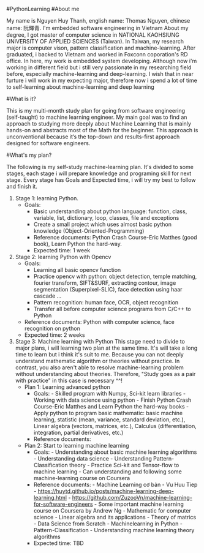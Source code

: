 #PythonLearning
#About me

My name is Nguyen Huy Thanh, english name: Thomas Nguyen, chinese name: 阮輝青. I'm embedded software engineering in Vietnam
About my degree, I got master of computer science in NATIONAL KAOHSIUNG UNIVERSITY OF APPLIED SCIENCES (Taiwan). In Taiwan, my research major is computer vison, pattern classification and machine-learning. After graduated, i backed to Vietnam and worked in Foxconn coporation's RD office. In here, my work is embedded system developing. 
Although now i'm working in different field but i still very passionate in my researching field before, especially machine-learning and deep-learning. I wish that in near furture i will work in my expecting major, therefore now i spend a lot of time to self-learning about machine-learning and deep learning

#What is it?

This is my multi-month study plan for going from software engineering (self-taught) to machine learning engineer.
My main goal was to find an approach to studying more deeply about Machine Learning that is mainly hands-on and abstracts most of the Math for the beginner. This approach is unconventional because it’s the top-down and results-first approach designed for software engineers.

#What's my plan?

The following is my self-study machine-learning plan. It's divided to some stages, each stage i will prepare knowledge and programing skill for next stage. Every stage has Goals and Expected time, i will try my best to follow and finish it.

1. Stage 1: learning Python. 
   - Goals: 
     - Basic understanding about python language: function, class, variable, list, dictionary, loop, classes, file and exceptions
     - Create a small project which uses almost basic python knowledge (Object-Oriented-Programming)
     - Reference documents: Python Crash Course-Eric Matthes (good book), Learn Python the hard-way.
     - Expected time: 1 week
2. Stage 2: learning Python with Opencv
   - Goals: 
      - Learning all basic opencv function
      - Practice opencv with python: object detection, temple matching, fourier transform, SIFT&SURF, extracting contour, image segmentation (Superpixel-SLIC), face detection using haar cascade ...
      - Pattern recognition: human face, OCR, object recognition
      - Transfer all before computer science programs from C/C++ to Python
   - Reference documents: Python with computer science, face recognition on python
   - Expected time: 2 weeks
3. Stage 3: Machine learning with Python
   This stage need to divide to major plans, i will learning two plan at the same time. It's will take a long time to learn but i think it's suit to me. Because you can not deeply understand mathematic algorithm or theories without practice. In contrast, you also aren't able to resolve machine-learning problem without understanding about theories. Therefore, "Study goes as a pair with practice" in this case is necessary ^^!
   * Plan 1: Learning advanced python
      - Goals: 
            - Skilled program with Numpy, Sci-kit learn libraries
            - Working with data science using python
            - Finish Python Crash Course-Eric Matthes and Learn Python the hard-way books
            - Apply python to program basic mathematic: basic machine learning, statistic (mean, variance, standard deviation, etc.), Linear algebra (vectors, matrices, etc.), Calculus (differentiation, integration, partial derivatives, etc.)
      - Reference documents: 
   * Plan 2: Start to learning machine learning
      - Goals: 
            - Understanding about basic machine learning algorithms
            - Understanding data science
            - Understanding Pattern-Classification theory
            - Practice Sci-kit and Tensor-flow to machine learning
            - Can understanding and following some machine-learning course on Coursera
      - Reference documents: 
            - Machine Learning cơ bản - Vu Huu Tiep
            - https://huytd.github.io/posts/machine-learning-deep-learning.html
            - https://github.com/ZuzooVn/machine-learning-for-software-engineers
            - Some important machine learning course on Coursera by Andrew Ng
            - Mathematic for computer science
            - Linear algebra and its applications
            - Theory of matrics
            - Data Science from Scratch
            - Machinelearning in Python
            - Pattern-Classification 
            - Understanding machine learning theory algorithms
       - Expected time: TBD
             
                
                
